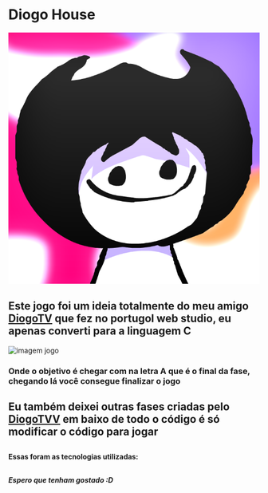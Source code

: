 # Diogo House



<img src="images/FOTO-DO-PERFIL-AADADSOIASDIO.png" alt="foto diogo" />

## Este jogo foi um ideia totalmente do meu amigo [DiogoTV]() que fez no portugol web studio, eu apenas converti para a linguagem C



<img src="" alt="imagem jogo" />

<h3>Onde o objetivo é chegar com  na letra A que é o final da fase, chegando lá você consegue finalizar o jogo</h3>



## Eu também deixei outras fases criadas pelo [DiogoTVV]() em baixo de todo o código é só modificar o código para jogar</h3>

##

<h4>Essas foram as tecnologias utilizadas:</h4>


##

<h5>Espero que tenham gostado :D</h5>